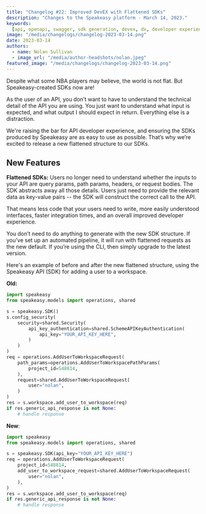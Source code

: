 ```yaml
---
title: "Changelog #22: Improved DevEX with Flattened SDKs"
description: "Changes to the Speakeasy platform - March 14, 2023."
keywords:
  [api, openapi, swagger, sdk generation, devex, dx, developer experience]
image: "/media/changelogs/changelog-2023-03-14.png"
date: 2023-03-14
authors:
  - name: Nolan Sullivan
  - image_url: "/media/author-headshots/nolan.jpeg"
featured_image: "/media/changelogs/changelog-2023-03-14.png"
---
```


Despite what some NBA players may believe, the world is not flat. But Speakeasy-created SDKs now are!

As the user of an API, you don’t want to have to understand the technical detail of the API you are using. You just want to understand what input is expected, and what output I should expect in return. Everything else is a distraction.

We're raising the bar for API developer experience, and ensuring the SDKs produced by Speakeasy are as easy to use as possible. That’s why we’re excited to release a new flattened structure to our SDKs.

## New Features

**Flattened SDKs:** Users no longer need to understand whether the inputs to your API are query params, path params, headers, or request bodies. The SDK abstracts away all those details. Users just need to provide the relevant data as key-value pairs -- the SDK will construct the correct call to the API.

That means less code that your users need to write, more easily understood interfaces, faster integration times, and an overall improved developer experience.

You don’t need to do anything to generate with the new SDK structure. If you’ve set up an automated pipeline, it will run with flattened requests as the new default. If you’re using the CLI, then simply upgrade to the latest version.

Here's an example of before and after the new flattened structure, using the Speakeasy API (SDK) for adding a user to a workspace.

**Old:**

```python
import speakeasy
from speakeasy.models import operations, shared

s = speakeasy.SDK()
s.config_security(
    security=shared.Security(
        api_key_authentication=shared.SchemeAPIKeyAuthentication(
            api_key="YOUR_API_KEY_HERE",
        )
    )
)
req = operations.AddUserToWorkspaceRequest(
    path_params=operations.AddUserToWorkspacePathParams(
        project_id=548814,
    ),
    request=shared.AddUserToWorkspaceRequest(
        user="nolan",
    )
)
res = s.workspace.add_user_to_workspace(req)
if res.generic_api_response is not None:
    # handle response
```

**New**:

```python
import speakeasy
from speakeasy.models import operations, shared

s = speakeasy.SDK(api_key="YOUR_API_KEY_HERE")
req = operations.AddUserToWorkspaceRequest(
    project_id=548814,
    add_user_to_workspace_request=shared.AddUserToWorkspaceRequest(
        user="nolan",
    ),
)
res = s.workspace.add_user_to_workspace(req)
if res.generic_api_response is not None:
    # handle response
```
